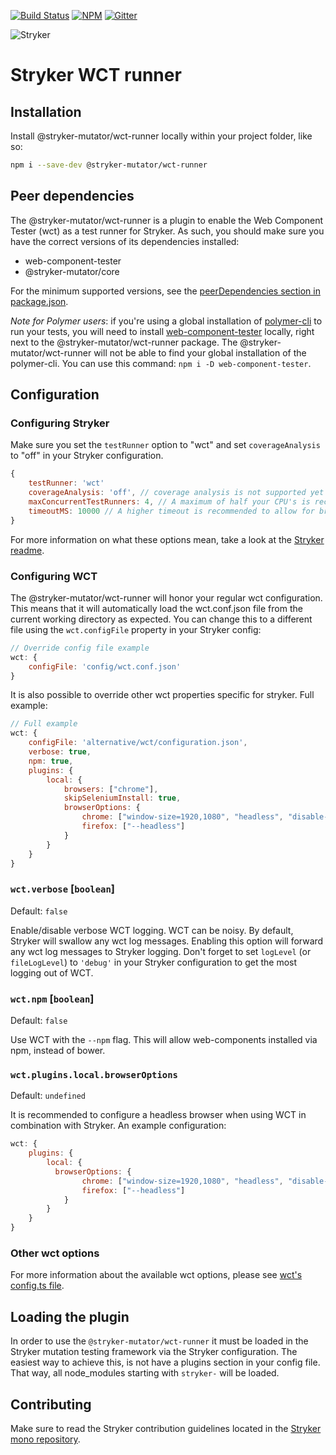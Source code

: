 [![Build Status](https://travis-ci.org/stryker-mutator/stryker.svg?branch=master)](https://travis-ci.org/stryker-mutator/stryker)
[![NPM](https://img.shields.io/npm/dm/@stryker-mutator/wct-runner.svg)](https://www.npmjs.com/package/@stryker-mutator/wct-runner)
[![Gitter](https://badges.gitter.im/stryker-mutator/stryker.svg)](https://gitter.im/stryker-mutator/stryker?utm_source=badge&utm_medium=badge&utm_campaign=pr-badge)

![Stryker](https://github.com/stryker-mutator/stryker/raw/master/stryker-80x80.png)

# Stryker WCT runner

## Installation

Install @stryker-mutator/wct-runner locally within your project folder, like so:

```bash
npm i --save-dev @stryker-mutator/wct-runner
```

## Peer dependencies

The @stryker-mutator/wct-runner is a plugin to enable the Web Component Tester (wct) as a test runner for Stryker. As such, you should make sure you have the correct versions of its dependencies installed:

- web-component-tester
- @stryker-mutator/core

For the minimum supported versions, see the [peerDependencies section in package.json](https://github.com/stryker-mutator/stryker/blob/master/packages/wct-runner/package.json#L34).

_Note for Polymer users_: if you're using a global installation of [polymer-cli](https://www.npmjs.com/package/polymer-cli) to run your tests, you will need to install [web-component-tester](https://www.npmjs.com/package/web-component-tester) locally, right next to the @stryker-mutator/wct-runner package. The @stryker-mutator/wct-runner will not be able to find your global installation of the polymer-cli. You can use this command: `npm i -D web-component-tester`.

## Configuration

### Configuring Stryker

Make sure you set the `testRunner` option to "wct" and set `coverageAnalysis` to "off" in your Stryker configuration.

```javascript
{
    testRunner: 'wct'
    coverageAnalysis: 'off', // coverage analysis is not supported yet for the @stryker-mutator/wct-runner.
    maxConcurrentTestRunners: 4, // A maximum of half your CPU's is recommended
    timeoutMS: 10000 // A higher timeout is recommended to allow for browser startup
}
```

For more information on what these options mean, take a look at the [Stryker readme](https://github.com/stryker-mutator/stryker/tree/master/packages/stryker#readme).

### Configuring WCT

The @stryker-mutator/wct-runner will honor your regular wct configuration. This means that it will automatically load the wct.conf.json file from the current working directory as expected. You can change this to a different file using the `wct.configFile` property in your Stryker config:

```js
// Override config file example
wct: {
    configFile: 'config/wct.conf.json'
}
```

It is also possible to override other wct properties specific for stryker. Full example:

```js
// Full example
wct: {
    configFile: 'alternative/wct/configuration.json',
    verbose: true,
    npm: true,
    plugins: {
        local: {
            browsers: ["chrome"],
            skipSeleniumInstall: true,
            browserOptions: {
                chrome: ["window-size=1920,1080", "headless", "disable-gpu"],
                firefox: ["--headless"]
            }
        }
    }
}
```

### `wct.verbose` [`boolean`]

Default: `false`

Enable/disable verbose WCT logging. WCT can be noisy. By default, Stryker will swallow any wct log messages. Enabling this option will forward any wct log messages to Stryker logging. Don't forget to set `logLevel` (or `fileLogLevel`) to `'debug'` in your Stryker configuration to get the most logging out of WCT.

### `wct.npm` [`boolean`]

Default: `false`

Use WCT with the `--npm` flag. This will allow web-components installed via npm, instead of bower.

### `wct.plugins.local.browserOptions`

Default: `undefined`

It is recommended to configure a headless browser when using WCT in combination with Stryker. An example configuration:

```js
wct: {
    plugins: {
        local: {
          browserOptions: {
                chrome: ["window-size=1920,1080", "headless", "disable-gpu"],
                firefox: ["--headless"]
            }
        }
    }
}
```

### Other wct options

For more information about the available wct options, please see [wct's config.ts file](https://github.com/Polymer/tools/blob/master/packages/web-component-tester/runner/config.ts#L36). 


## Loading the plugin

In order to use the `@stryker-mutator/wct-runner` it must be loaded in the Stryker mutation testing framework via the Stryker configuration. The easiest way to achieve this, is not have a plugins section in your config file. That way, all node_modules starting with `stryker-` will be loaded.

## Contributing

Make sure to read the Stryker contribution guidelines located in the [Stryker mono repository](https://github.com/stryker-mutator/stryker/blob/master/CONTRIBUTING.md).
